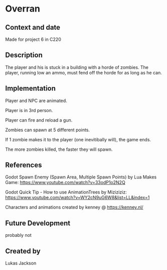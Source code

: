 # Overran

## Context and date
Made for project 6 in C220

## Description
The player and his is stuck in a building with a horde of zombies. The player, running low an ammo, must fend off the horde for as long as he can.

## Implementation
Player and NPC are animated.

Player is in 3rd person.

Player can fire and reload a gun.

Zombies can spawn at 5 different points.

If 1 zombie makes it to the player (one inevitibally will), the game ends.

The more zombies killed, the faster they will spawn.

## References
Godot Spawn Enemy (Spawn Area, Multiple Spawn Points) by Lua Makes Game: https://www.youtube.com/watch?v=33odP1o2N2Q

Godot Quick Tip - How to use AnimationTrees by Miziziziz: https://www.youtube.com/watch?v=WY2cN9uG6W8&list=LL&index=1

Characters and animations created by kenney @ https://kenney.nl/

## Future Development
probably not

## Created by
Lukas Jackson
